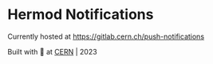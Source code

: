 # Hermod Notifications

Currently hosted at https://gitlab.cern.ch/push-notifications

Built with 💙 at [CERN](https://home.cern/) | 2023
